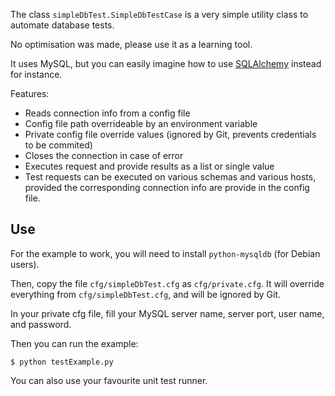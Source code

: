 The class `simpleDbTest.SimpleDbTestCase` is a very simple utility class to automate database tests.

No optimisation was made, please use it as a learning tool.

It uses MySQL, but you can easily imagine how to use [SQLAlchemy][s] instead for instance.

Features:

- Reads connection info from a config file
- Config file path overrideable by an environment variable
- Private config file override values (ignored by Git, prevents credentials to be commited)
- Closes the connection in case of error
- Executes request and provide results as a list or single value
- Test requests can be executed on various schemas and various hosts, provided the corresponding connection info are provide in the config file.

## Use

For the example to work, you will need to install `python-mysqldb` (for Debian users).

Then, copy the file `cfg/simpleDbTest.cfg` as `cfg/private.cfg`. It will override everything from `cfg/simpleDbTest.cfg`, and will be ignored by Git.

In your private cfg file, fill your MySQL server name, server port, user name, and password.

Then you can run the example:

    $ python testExample.py

You can also use your favourite unit test runner.


[s]: http://www.sqlalchemy.org/
